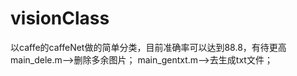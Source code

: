 # visionClass
以caffe的caffeNet做的简单分类，目前准确率可以达到88.8，有待更高
main_dele.m——>删除多余图片；
main_gentxt.m——>去生成txt文件；
